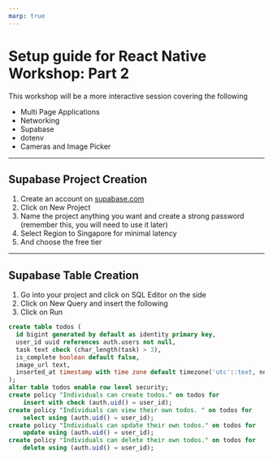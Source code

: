 ```yaml
---
marp: true
---
```


# Setup guide for React Native Workshop: Part 2

This workshop will be a more interactive session covering the following
- Multi Page Applications
- Networking
- Supabase
- dotenv
- Cameras and Image Picker

---

## Supabase Project Creation
1. Create an account on [supabase.com](https://supabase.com)
2. Click on New Project
3. Name the project anything you want and create a strong password (remember this, you will need to use it later)
4. Select Region to Singapore for minimal latency
5. And choose the free tier

---

## Supabase Table Creation
1. Go into your project and click on SQL Editor on the side
2. Click on New Query and insert the following
3. Click on Run
```sql
create table todos (
  id bigint generated by default as identity primary key,
  user_id uuid references auth.users not null,
  task text check (char_length(task) > 3),
  is_complete boolean default false,
  image_url text,
  inserted_at timestamp with time zone default timezone('utc'::text, now()) not null
);
alter table todos enable row level security;
create policy "Individuals can create todos." on todos for
    insert with check (auth.uid() = user_id);
create policy "Individuals can view their own todos. " on todos for
    select using (auth.uid() = user_id);
create policy "Individuals can update their own todos." on todos for
    update using (auth.uid() = user_id);
create policy "Individuals can delete their own todos." on todos for
    delete using (auth.uid() = user_id);
```